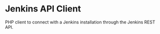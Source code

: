 # Jenkins API Client

PHP client to connect with a Jenkins installation through the Jenkins REST API.
